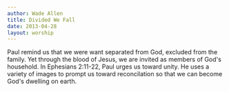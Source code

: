 ```yaml
--- 
author: Wade Allen 
title: Divided We Fall 
date: 2013-04-28 
layout: worship 
---
```


Paul remind us that we were want separated from God, excluded from the family. Yet through the blood of Jesus, we are invited as members of God's household. In Ephesians 2:11-22, Paul urges us toward unity. He uses a variety of images to prompt us toward reconcilation so that we can become God's dwelling on earth.
